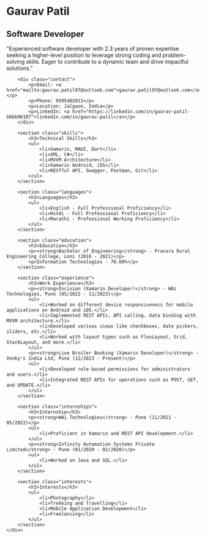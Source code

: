 
<html lang="en">
<head>
    <meta charset="UTF-8">
    <meta name="viewport" content="width=device-width, initial-scale=1.0">
    <title>Resume - Gaurav Patil</title>
    <link rel="stylesheet" href="styles.css">
</head>
<body>
    <div class="resume-container">
        <h1>Gaurav Patil</h1>
        <h2>Software Developer</h2>
        <p>"Experienced software developer with 2.3 years of proven expertise seeking a higher-level position to leverage strong coding and problem-solving skills. Eager to contribute to a dynamic team and drive impactful solutions."</p>

        <div class="contact">
            <p>Email: <a href="mailto:gaurav.patil97@outlook.com">gaurav.patil97@outlook.com</a></p>
            <p>Phone: 9595402012</p>
            <p>Location: Jalgaon, India</p>
            <p>LinkedIn: <a href="https://linkedin.com/in/gaurav-patil-b6bb96187">linkedin.com/in/gaurav-patil</a></p>
        </div>

        <section class="skills">
            <h3>Technical Skills</h3>
            <ul>
                <li>Xamarin, MAUI, Dart</li>
                <li>XML, C#</li>
                <li>MVVM Architecture</li>
                <li>Xamarin Android, iOS</li>
                <li>RESTful API, Swagger, Postman, Git</li>
            </ul>
        </section>

        <section class="languages">
            <h3>Languages</h3>
            <ul>
                <li>English - Full Professional Proficiency</li>
                <li>Hindi - Full Professional Proficiency</li>
                <li>Marathi - Professional Working Proficiency</li>
            </ul>
        </section>

        <section class="education">
            <h3>Education</h3>
            <p><strong>Bachelor of Engineering</strong> - Pravara Rural Engineering College, Loni (2016 - 2021)</p>
            <p>Information Technologies - 70.80%</p>
        </section>

        <section class="experience">
            <h3>Work Experience</h3>
            <p><strong>Incision (Xamarin Developer)</strong> - WAi Technologies, Pune (05/2022 - 11/2023)</p>
            <ul>
                <li>Worked on different device responsiveness for mobile applications on Android and iOS.</li>
                <li>Implemented REST APIs, API calling, data binding with MVVM architecture.</li>
                <li>Developed various views like checkboxes, date pickers, sliders, etc.</li>
                <li>Worked with layout types such as FlexLayout, Grid, StackLayout, and more.</li>
            </ul>
            <p><strong>Live Broiler Booking (Xamarin Developer)</strong> - Venky's India Ltd, Pune (12/2023 - Present)</p>
            <ul>
                <li>Developed role-based permissions for administrators and users.</li>
                <li>Integrated REST APIs for operations such as POST, GET, and UPDATE.</li>
            </ul>
        </section>

        <section class="internships">
            <h3>Internship</h3>
            <p><strong>WAi Technologies</strong> - Pune (11/2021 - 05/2022)</p>
            <ul>
                <li>Proficient in Xamarin and REST API development.</li>
            </ul>
            <p><strong>Infinity Automation Systems Private Limited</strong> - Pune (01/2020 - 02/2020)</p>
            <ul>
                <li>Worked on Java and SQL.</li>
            </ul>
        </section>

        <section class="interests">
            <h3>Interests</h3>
            <ul>
                <li>Photography</li>
                <li>Trekking and Travelling</li>
                <li>Mobile Application Development</li>
                <li>Freelancing</li>
            </ul>
        </section>
    </div>
</body>
</html>
